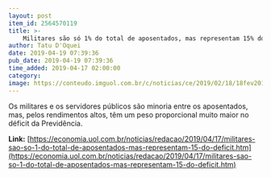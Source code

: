 ```yaml
---
layout: post
item_id: 2564570119
title: >-
    Militares são só 1% do total de aposentados, mas representam 15% do déficit
author: Tatu D'Oquei
date: 2019-04-19 07:39:36
pub_date: 2019-04-19 07:39:36
time_added: 2019-04-17 02:00:00
category: 
image: https://conteudo.imguol.com.br/c/noticias/ce/2019/02/18/18fev2019---militares-da-17-brigada-de-infantaria-de-selva-do-exercito-apresentam-se-para-dar-inicio-a-operacao-de-glo-garantia-da-lei-e-da-ordem-na-area-externa-do-presidio-federal-de-porto-velho-1550514984591_v2_615x300.jpg
---
```


Os militares e os servidores públicos são minoria entre os aposentados, mas, pelos rendimentos altos, têm um peso proporcional muito maior no déficit da Previdência.

**Link:** [https://economia.uol.com.br/noticias/redacao/2019/04/17/militares-sao-so-1-do-total-de-aposentados-mas-representam-15-do-deficit.htm](https://economia.uol.com.br/noticias/redacao/2019/04/17/militares-sao-so-1-do-total-de-aposentados-mas-representam-15-do-deficit.htm)


